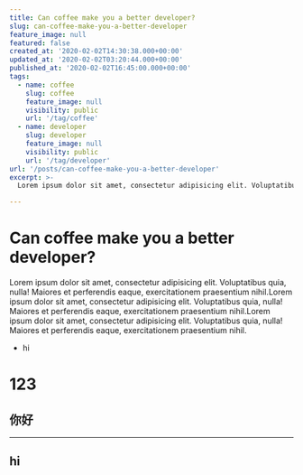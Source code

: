 ```yaml
---
title: Can coffee make you a better developer?
slug: can-coffee-make-you-a-better-developer
feature_image: null
featured: false
created_at: '2020-02-02T14:30:38.000+00:00'
updated_at: '2020-02-02T03:20:44.000+00:00'
published_at: '2020-02-02T16:45:00.000+00:00'
tags:
  - name: coffee
    slug: coffee
    feature_image: null
    visibility: public
    url: '/tag/coffee'
  - name: developer
    slug: developer
    feature_image: null
    visibility: public
    url: '/tag/developer'
url: '/posts/can-coffee-make-you-a-better-developer'
excerpt: >-
  Lorem ipsum dolor sit amet, consectetur adipisicing elit. Voluptatibus quia, nulla! Maiores et perferendis eaque, exercitationem praesentium nihil.

---
```


# Can coffee make you a better developer?

Lorem ipsum dolor sit amet, consectetur adipisicing elit. Voluptatibus quia, nulla! Maiores et perferendis eaque, exercitationem praesentium nihil.Lorem ipsum dolor sit amet, consectetur adipisicing elit. Voluptatibus quia, nulla! Maiores et perferendis eaque, exercitationem praesentium nihil.Lorem ipsum dolor sit amet, consectetur adipisicing elit. Voluptatibus quia, nulla! Maiores et perferendis eaque, exercitationem praesentium nihil.

- hi

# 123
## 你好

---
  hi
---
